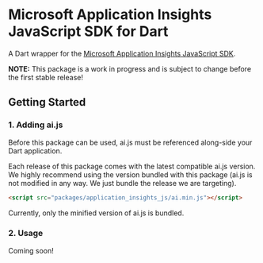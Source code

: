 # Microsoft Application Insights JavaScript SDK for Dart

A Dart wrapper for the [Microsoft Application Insights JavaScript SDK](https://github.com/Microsoft/ApplicationInsights-JS). 

**NOTE:** This package is a work in progress and is subject to change before the first stable release!

## Getting Started

### 1. Adding ai.js
Before this package can be used, ai.js must be referenced along-side your Dart application.

Each release of this package comes with the latest compatible ai.js version. We highly recommend using the version bundled with this package (ai.js is not modified in any way. We just bundle the release we are targeting).

```html
<script src="packages/application_insights_js/ai.min.js"></script>
```

Currently, only the minified version of ai.js is bundled.

### 2. Usage

Coming soon!